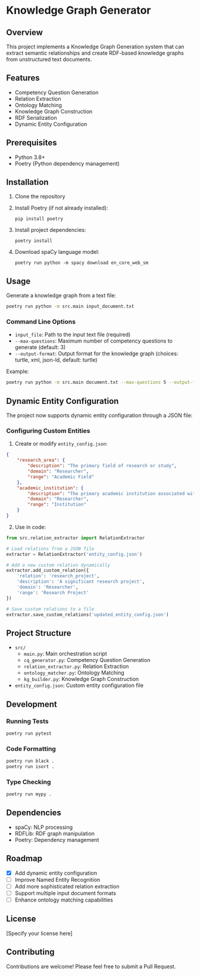 # Knowledge Graph Generator

## Overview

This project implements a Knowledge Graph Generation system that can extract semantic relationships and create RDF-based knowledge graphs from unstructured text documents.

## Features

- Competency Question Generation
- Relation Extraction
- Ontology Matching
- Knowledge Graph Construction
- RDF Serialization
- Dynamic Entity Configuration

## Prerequisites

- Python 3.8+
- Poetry (Python dependency management)

## Installation

1. Clone the repository
2. Install Poetry (if not already installed):
   ```
   pip install poetry
   ```

3. Install project dependencies:
   ```
   poetry install
   ```

4. Download spaCy language model:
   ```
   poetry run python -m spacy download en_core_web_sm
   ```

## Usage

Generate a knowledge graph from a text file:

```bash
poetry run python -m src.main input_document.txt
```

### Command Line Options

- `input_file`: Path to the input text file (required)
- `--max-questions`: Maximum number of competency questions to generate (default: 3)
- `--output-format`: Output format for the knowledge graph (choices: turtle, xml, json-ld, default: turtle)

Example:
```bash
poetry run python -m src.main document.txt --max-questions 5 --output-format json-ld
```

## Dynamic Entity Configuration

The project now supports dynamic entity configuration through a JSON file:

### Configuring Custom Entities

1. Create or modify `entity_config.json`:
```json
{
    "research_area": {
        "description": "The primary field of research or study",
        "domain": "Researcher",
        "range": "Academic Field"
    },
    "academic_institution": {
        "description": "The primary academic institution associated with an individual",
        "domain": "Researcher", 
        "range": "Institution"
    }
}
```

2. Use in code:
```python
from src.relation_extractor import RelationExtractor

# Load relations from a JSON file
extractor = RelationExtractor('entity_config.json')

# Add a new custom relation dynamically
extractor.add_custom_relation({
    'relation': 'research_project',
    'description': 'A significant research project',
    'domain': 'Researcher',
    'range': 'Research Project'
})

# Save custom relations to a file
extractor.save_custom_relations('updated_entity_config.json')
```

## Project Structure

- `src/`
  - `main.py`: Main orchestration script
  - `cq_generator.py`: Competency Question Generation
  - `relation_extractor.py`: Relation Extraction
  - `ontology_matcher.py`: Ontology Matching
  - `kg_builder.py`: Knowledge Graph Construction
- `entity_config.json`: Custom entity configuration file

## Development

### Running Tests

```bash
poetry run pytest
```

### Code Formatting

```bash
poetry run black .
poetry run isort .
```

### Type Checking

```bash
poetry run mypy .
```

## Dependencies

- spaCy: NLP processing
- RDFLib: RDF graph manipulation
- Poetry: Dependency management

## Roadmap

- [x] Add dynamic entity configuration
- [ ] Improve Named Entity Recognition
- [ ] Add more sophisticated relation extraction
- [ ] Support multiple input document formats
- [ ] Enhance ontology matching capabilities

## License

[Specify your license here]

## Contributing

Contributions are welcome! Please feel free to submit a Pull Request.